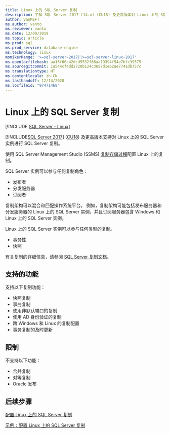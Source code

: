 ```yaml
---
title: Linux 上的 SQL Server 复制
description: 了解 SQL Server 2017 (14.x) (CU18) 及更高版本对 Linux 上的 SQL Server 实例的 SQL Server 复制支持。
author: VanMSFT
ms.author: vanto
ms.reviewer: vanto
ms.date: 12/09/2019
ms.topic: article
ms.prod: sql
ms.prod_service: database-engine
ms.technology: linux
monikerRange: '>=sql-server-2017||>=sql-server-linux-2017'
ms.openlocfilehash: aa16f66c42dcd5532f66aa19394f54e7bfc39575
ms.sourcegitcommit: 1a544cf4dd2720b124c3697d1e62ae7741db757c
ms.translationtype: HT
ms.contentlocale: zh-CN
ms.lasthandoff: 12/14/2020
ms.locfileid: "97471468"
---
```

# <a name="sql-server-replication-on-linux"></a>Linux 上的 SQL Server 复制

[!INCLUDE [SQL Server - Linux](../includes/applies-to-version/sql-linux.md)]

[!INCLUDE[SQL Server 2017](../includes/sssqlv14-md.md)] ([CU18](https://support.microsoft.com/help/4527377)) 及更高版本支持对 Linux 上的 SQL Server 实例进行 SQL Server 复制。

使用 SQL Server Management Studio (SSMS) [复制存储过程](../relational-databases/system-stored-procedures/replication-stored-procedures-transact-sql.md)配置 Linux 上的复制。

SQL Server 实例可以参与任何复制角色：

* 发布者
* 分发服务器
* 订阅者

复制架构可以混合和匹配操作系统平台。 例如，复制架构可能包括发布服务器和分发服务器的 Linux 上的 SQL Server 实例，并且订阅服务器包含 Windows 和 Linux 上的 SQL Server 实例。

Linux 上的 SQL Server 实例可以参与任何类型的复制。

* 事务性
* 快照

有关复制的详细信息，请参阅 [SQL Server 复制文档](../relational-databases/replication/sql-server-replication.md)。

## <a name="supported-features"></a>支持的功能

支持以下复制功能：

* 快照复制
* 事务复制
* 使用非默认端口的复制 <!--Add link to explanation-->
* 使用 AD 身份验证的复制
* 跨 Windows 和 Linux 的复制配置
* 事务复制的及时更新

## <a name="limitations"></a>限制

不支持以下功能：

* 合并复制
* 对等复制
* Oracle 发布

## <a name="next-steps"></a>后续步骤

[配置 Linux 上的 SQL Server 复制](sql-server-linux-replication-tutorial-tsql.md)

[示例：配置 Linux 上的 SQL Server 复制](sql-server-linux-replication-configure.md)
